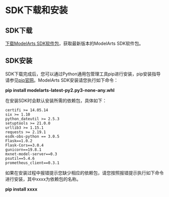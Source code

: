 # SDK下载和安装<a name="modelarts_04_0004"></a>

## SDK下载<a name="section16657165520146"></a>

[下载ModelArts SDK软件包](https://cnnorth1-modelarts-sdk.obs.cn-north-1.myhuaweicloud.com/modelarts-latest-py2.py3-none-any.whl)，获取最新版本的ModelArts SDK软件包。

## SDK安装<a name="section536631020158"></a>

SDK下载完成后，您可以通过Python通用包管理工具pip进行安装，pip安装指导请参见[pip官网](https://pip.pypa.io/en/stable/installing/)。ModelArts SDK安装请您执行如下命令：

**pip install modelarts-latest-py2.py3-none-any.whl**

在安装SDK时会默认安装所需的依赖包，具体如下：

```
certifi >= 14.05.14
six >= 1.10
python_dateutil >= 2.5.3
setuptools >= 21.0.0
urllib3 >= 1.15.1
requests >= 2.19.1
esdk-obs-python == 3.0.5
Flask==1.0.2
Flask-Cors==3.0.4
gunicorn==19.8.1
mxnet-model-server==0.3
psutil==5.4.6
prometheus_client==0.3.1
```

如果在安装过程中报错提示您缺少相应的依赖包，请您按照报错提示执行如下命令进行安装，其中xxxx为依赖包的名称。

**pip install xxxx**

